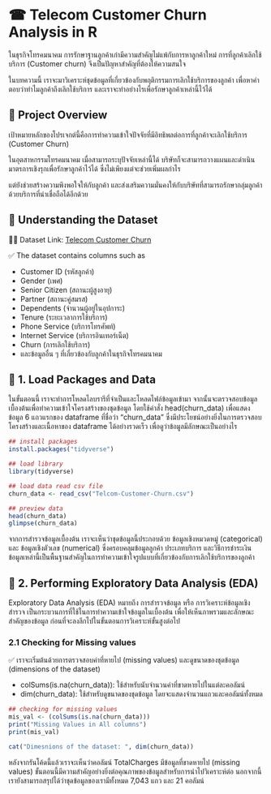 # ☎ Telecom Customer Churn Analysis in R
ในธุรกิจโทรคมนาคม การรักษาฐานลูกค้าเก่ามีความสำคัญไม่แพ้กับการหาลูกค้าใหม่ การที่ลูกค้าเลิกใช้บริการ (Customer churn) จึงเป็นปัญหาสำคัญที่ต้องให้ความสนใจ

ในบทความนี้ เราจะมาวิเคราะห์ชุดข้อมูลที่เกี่ยวข้องกับพฤติกรรมการเลิกใช้บริการของลูกค้า เพื่อหาคำตอบว่าทำไมลูกค้าถึงเลิกใช้บริการ และเราจะทำอย่างไรเพื่อรักษาลูกค้าเหล่านี้ไว้ได้

## 📠 Project Overview
เป้าหมายหลักของโปรเจกต์นี้คือการทำความเข้าใจปัจจัยที่มีอิทธิพลต่อการที่ลูกค้าจะเลิกใช้บริการ (Customer Churn)

ในอุตสาหกรรมโทรคมนาคม เมื่อสามารถระบุปัจจัยเหล่านี้ได้ บริษัทก็จะสามารถวางแผนและดำเนินมาตรการเชิงรุกเพื่อรักษาลูกค้าไว้ได้ ซึ่งไม่เพียงแต่จะช่วยเพิ่มผลกำไร

แต่ยังช่วยสร้างความพึงพอใจให้กับลูกค้า และส่งเสริมความมั่นคงให้กับบริษัทที่สามารถรักษากลุ่มลูกค้าด้วยบริการที่น่าเชื่อถือได้อีกด้วย

## 📠 Understanding the Dataset
🎯📎 Dataset Link: [Telecom Customer Churn](https://media.geeksforgeeks.org/wp-content/uploads/20250617120659539429/Telcom-Customer-Churn.csv)

✅ The dataset contains columns such as

- Customer ID (รหัสลูกค้า)
- Gender (เพศ)
- Senior Citizen (สถานะผู้สูงอายุ)
- Partner (สถานะคู่สมรส)
- Dependents (จำนวนผู้อยู่ในอุปการะ)
- Tenure (ระยะเวลาการใช้บริการ)
- Phone Service (บริการโทรศัพท์)
- Internet Service (บริการอินเทอร์เน็ต)
- Churn (การเลิกใช้บริการ)
- และข้อมูลอื่น ๆ ที่เกี่ยวข้องกับลูกค้าในธุรกิจโทรคมนาคม

## 📠 1. Load Packages and Data
ในขั้นตอนนี้ เราจะทำการโหลดไลบรารีที่จำเป็นและโหลดไฟล์ข้อมูลเข้ามา จากนั้นจะตรวจสอบข้อมูลเบื้องต้นเพื่อทำความเข้าใจโครงสร้างของชุดข้อมูล โดยใช้คำสั่ง head(churn_data) เพื่อแสดงข้อมูล 6 แถวแรกของ dataframe ที่ชื่อว่า “churn_data” ซึ่งมีประโยชน์อย่างยิ่งในการตรวจสอบโครงสร้างและเนื้อหาของ dataframe ได้อย่างรวดเร็ว เพื่อดูว่าข้อมูลมีลักษณะเป็นอย่างไร
```r
## install packages
install.packages("tidyverse")

## load library
library(tidyverse)

## load data read csv file
churn_data <- read_csv("Telcom-Customer-Churn.csv")

## preview data
head(churn_data)
glimpse(churn_data)
```

จากการสำรวจข้อมูลเบื้องต้น เราจะเห็นว่าชุดข้อมูลนี้ประกอบด้วย ข้อมูลเชิงหมวดหมู่ (categorical) และ ข้อมูลเชิงตัวเลข (numerical) ซึ่งครอบคลุมข้อมูลลูกค้า ประเภทบริการ และวิธีการชำระเงิน ข้อมูลเหล่านี้เป็นพื้นฐานสำคัญในการทำความเข้าใจรูปแบบที่เกี่ยวข้องกับการเลิกใช้บริการของลูกค้า

## 📠 2. Performing Exploratory Data Analysis (EDA)
Exploratory Data Analysis (EDA) หมายถึง การสำรวจข้อมูล หรือ การวิเคราะห์ข้อมูลเชิงสำรวจ เป็นกระบวนการที่ใช้ในการทำความเข้าใจข้อมูลในเบื้องต้น เพื่อให้เห็นภาพรวมและลักษณะสำคัญของข้อมูล ก่อนที่จะลงลึกไปในขั้นตอนการวิเคราะห์ขั้นสูงต่อไป

### 2.1 Checking for Missing values
✅ เราจะเริ่มต้นด้วยการตรวจสอบค่าที่หายไป (missing values) และดูขนาดของชุดข้อมูล (dimensions of the dataset)

- colSums(is.na(churn_data)): ใช้สำหรับนับจำนวนค่าที่ขาดหายไปในแต่ละคอลัมน์
- dim(churn_data): ใช้สำหรับดูขนาดของชุดข้อมูล โดยจะแสดงจำนวนแถวและคอลัมน์ทั้งหมด

```r
## checking for missing values
mis_val <- (colSums(is.na(churn_data)))
print("Missing Values in All columns")
print(mis_val)

cat("Dimesnions of the dataset: ", dim(churn_data))
```
หลังจากรันโค้ดนี้แล้วเราจะเห็นว่าคอลัมน์ TotalCharges มีข้อมูลที่ขาดหายไป (missing values) ขั้นตอนนี้มีความสำคัญอย่างยิ่งต่อคุณภาพของข้อมูลสำหรับการนำไปวิเคราะห์ต่อ นอกจากนี้เรายังสามารถสรุปได้ว่าชุดข้อมูลของเรามีทั้งหมด 7,043 แถว และ 21 คอลัมน์
